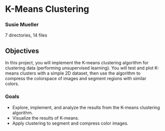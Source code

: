 # K-Means Clustering
### Susie Mueller

7 directories, 14 files

## Objectives

In this project, you will implement the K-means clustering algorithm for clustering data (performing unsupervised learning). You will test and plot K-means clusters with a simple 2D dataset, then use the algorithm to compress the colorspace of images and segment regions with similar colors.

### Goals

- Explore, implement, and analyze the results from the K-means clustering algorithm.
- Visualize the results of K-means.
- Apply clustering to segment and compress color images.






